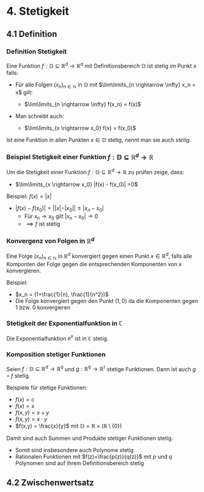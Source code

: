 # 4. Stetigkeit

## 4.1 Definition

### Definition Stetigkeit

Eine Funktion $f: \mathbb{D} \subseteq \mathbb{R}^d \rightarrow \mathbb{R}^q$ mit Definitionsbereich $\mathbb{D}$ ist stetig im Punkt $x$ falls:

- Für alle Folgen $(x_n)_{n \in \mathbb{N}}$ in $\mathbb{D}$ mit $\lim\limits_{n \rightarrow \infty} x_n = x$ gilt:

  - $\lim\limits_{n \rightarrow \infty} f(x_n) = f(x)$

- Man schreibt auch:

  - $\lim\limits_{x \rightarrow x_0} f(x) = f(x_0)$

Ist eine Funktion in allen Punkten $x \in \mathbb{D}$ stetig, nennt man sie auch _stetig_.

### Beispiel Stetigkeit einer Funktion $f : \mathbb{D} \subseteq \mathbb{R}^d \rightarrow \mathbb{R}$

Um die Stetigkeit einer Funktion $f : \mathbb{D} \subseteq \mathbb{R}^d \rightarrow \mathbb{R}$ zu prüfen zeige, dass:

- $\lim\limits_{x \rightarrow x_0} |f(x) - f(x_0)| =0$

Beispiel: $f(x) = |x|$

- $|f(x) - f(x_0)| = ||x| - |x_0|| \leq |x_n - x_0|$
  - Für $x_n \rightarrow x_0$ gilt $|x_n - x_0| \rightarrow 0$
  - $\implies f$ ist stetig

### Konvergenz von Folgen in $\mathbb{R}^d$

Eine Folge $(x_n)_{n \in \mathbb{N}}$ in $\mathbb{R}^d$ konvergiert gegen einen Punkt $x \in \mathbb{R}^d$, falls alle Komponten der Folge gegen die entsprechenden Komponenten von $x$ konvergieren.

Beispiel:

- $x_n = (1+\frac{1}{n}, \frac{1}{n^2})$
- Die Folge konvergiert gegen den Punkt $(1, 0)$ da die Komponenten gegen 1 bzw. 0 konvergieren

### Stetigkeit der Exponentialfunktion in $\mathbb{C}$

Die Exponentialfunktion $e^x$ ist in $\mathbb{C}$ stetig.

### Komposition stetiger Funktionen

Seien $f: \mathbb{D} \subseteq \mathbb{R}^d \rightarrow \mathbb{R}^q$ und $g: \mathbb{R}^q \rightarrow \mathbb{R^r}$ stetige Funktionen. Dann ist auch $g \circ f$ stetig.

Beispiele für stetige Funktionen:

- $f(x) = c$
- $f(x) = x$
- $f(x,y)= x+y$
- $f(x,y) = x\cdot y$
- $f(x,y) = \frac{x}{y}$ mit $\mathbb{D} = \mathbb{R} \times (\mathbb{R} \setminus \{0\})$

Damit sind auch Summen und Produkte stetiger Funktionen stetig.

- Somit sind insbesondere auch Polynome stetig
- Rationalen Funktionen mit $f(z)=\frac{p(z)}{q(z)}$ mit $p$ und $q$ Polynomen sind auf ihrem Definitionsbereich stetig

## 4.2 Zwischenwertsatz
